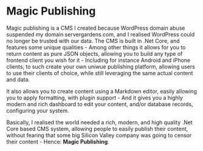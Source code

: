 
# Magic Publishing

Magic publishing is a CMS I created because WordPress domain abuse suspended my domain servergardens.com, and I realised WordPress could no
longer be trusted with our data. The CMS is built in .Net Core, and features some unique qualities - Among other things it allows for you to
return content as pure JSON objects, allowing you to build any type of frontend client you wish for it - Including for instance Android and
iPhone clients, to such create your own uniwue publishing platform, allowing users to use their clients of choice, while still leveraging the
same actual content and data.

It also allows you to create content using a Markdown editor, easily allowing you to apply formatting, with plugin support - And it gives you
a highly modern and rich dashboard to edit your content, and/or database records, configuring your system.

Basically, I realised the world needed a rich, modern, and high quality .Net Core based CMS system, allowing people to easily publish their content,
without fearing that some big Silicon Valley company was going to censor their content - Hence: **Magic Publishing**.
